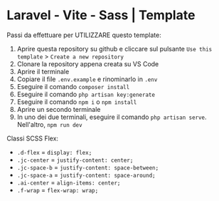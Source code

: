 <h1>Laravel - Vite - Sass | Template</h1>

Passi da effettuare per UTILIZZARE questo template:
1. Aprire questa repository su github e cliccare sul pulsante `Use this template` > `Create a new repository`
2. Clonare la repository appena creata su VS Code
3. Aprire il terminale
4. Copiare il file `.env.example` e rinominarlo in `.env`
5. Eseguire il comando `composer install`
6. Eseguire il comando `php artisan key:generate`
7. Eseguire il comando `npm i` o `npm install`
8. Aprire un secondo terminale
9. In uno dei due terminali, eseguire il comando `php artisan serve`. Nell'altro, `npm run dev`

Classi SCSS Flex:
- `.d-flex` = `display: flex;`
- `.jc-center` = `justify-content: center;`
- `.jc-space-b` = `justify-content: space-between;`
- `.jc-space-a` = `justify-content: space-around;`
- `.ai-center` = `align-items: center;`
- `.f-wrap` = `flex-wrap: wrap;`